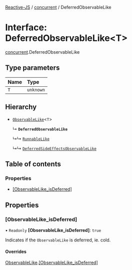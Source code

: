 [Reactive-JS](../README.md) / [concurrent](../modules/concurrent.md) / DeferredObservableLike

# Interface: DeferredObservableLike<T\>

[concurrent](../modules/concurrent.md).DeferredObservableLike

## Type parameters

| Name | Type |
| :------ | :------ |
| `T` | `unknown` |

## Hierarchy

- [`ObservableLike`](concurrent.ObservableLike.md)<`T`\>

  ↳ **`DeferredObservableLike`**

  ↳↳ [`RunnableLike`](concurrent.RunnableLike.md)

  ↳↳ [`DeferredSideEffectsObservableLike`](concurrent.DeferredSideEffectsObservableLike.md)

## Table of contents

### Properties

- [[ObservableLike\_isDeferred]](concurrent.DeferredObservableLike.md#[observablelike_isdeferred])

## Properties

### [ObservableLike\_isDeferred]

• `Readonly` **[ObservableLike\_isDeferred]**: ``true``

Indicates if the `ObservableLike` is deferred, ie. cold.

#### Overrides

[ObservableLike](concurrent.ObservableLike.md).[[ObservableLike_isDeferred]](concurrent.ObservableLike.md#[observablelike_isdeferred])
